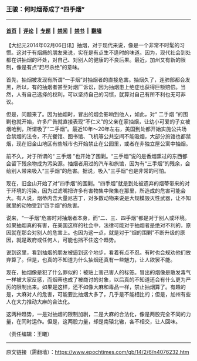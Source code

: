 ### 王骏：何时烟蒂成了“四手烟”

---

#### [首页](../../../..?n4076232) &nbsp;|&nbsp; [评论](../../../../../epoch-comment?n4076232) &nbsp;|&nbsp; [专题](../../../../../epoch-special?n4076232) &nbsp;|&nbsp; [禁闻](../../../../../epoch-news?n4076232) &nbsp;|&nbsp; [禁书](../../../../../books?n4076232) &nbsp;|&nbsp; [翻墙](https://github.com/gfw-breaker/nogfw/blob/master/README.md?n4076232)


<div class="post_content" id="artbody" itemprop="articleBody">
 <!-- article content begin -->
 <p>
  【大纪元2014年02月06日讯】抽烟，对于现代来说，像是一个非常不时髦的习惯。这对于有烟瘾的朋友来说，实在是有点生不逢时的味道。因为，现代社会到处都在讲抽烟的坏处，对自己、对别人的健康的不良后果。最近，加州又有新的限制，像是有点“赶尽杀绝”的意味。
 </p>
 <p>
  首先，抽烟被发现有所谓“一手烟”对抽烟者的直接危害。抽烟久了，连肺部都会发黑，所以，有的抽烟者甚至对烟厂诉讼，因为抽烟患上绝症也获得巨额赔偿。当然，人有自己选择的权利，可以坚持自己的习惯，就算对自己有所不利也无可非议。
 </p>
 <p>
  但是，问题来了。因为抽烟时，冒出的烟会影响到他人，如此，对“
  <ok href="https://www.epochtimes.com/gb/tag/%E4%BA%8C%E6%89%8B%E7%83%9F.html">
   二手烟
  </ok>
  ”的围剿也就开始，许多广告就直接表现“不仁义”的父亲在家抽烟，让幼小可爱的子女被烟呛到，所谓吸了“二手烟”。最近10年～20年左右，美国到处都开始实施公共场合禁烟的法令，不光餐馆、图书馆、飞机等公共空间不能吸烟，大部分旅馆也都禁烟，现在旧金山地区有些城市也开始禁止在公园里，或者在非独立屋公寓中抽烟。
 </p>
 <p>
  前不久，对于所谓的“
  <ok href="https://www.epochtimes.com/gb/tag/%E4%B8%89%E6%89%8B%E7%83%9F.html">
   三手烟
  </ok>
  ”也开始了围剿。“三手烟”说的是香烟熏过的东西都会留下残余物成为污染源。抽烟者用过的汽车和旅馆，因为有“三手烟”的残余，会给别人带来吸入“三手烟”的危害。据说，吸入“三手烟”也是非常的可怕。
 </p>
 <p>
  现在，旧金山开始了对“四手烟”的围剿。“四手烟”就是到处被遗弃的烟蒂带来的对于环境的污染，因为过滤嘴把许多有害物集中聚集在那里，所造成的危害可能会大。有人说，烟蒂内含大量尼古丁，对多数动物来说是大规模毁灭性武器，让不知就里的动物受到“四手烟”的危害。
 </p>
 <p>
  说来，“一手烟”危害时对抽烟者本身，而“二、三、四手烟”都是对于别人或环境。如果抽烟真的有害，在美国这样的社会中，法律可能对于抽烟者是绝对不利的，原因就在那会对别人的危害上。也因为这一点，就是对于“烟的围剿”不断升级的原因，就是政府或任何人，可能也挡不住这个趋势。
 </p>
 <p>
  说到这里，看到抽烟的朋友被逼到这个地步，看着有点不忍。有时也会规劝他们放弃算了。但是，也真的不知道为什么抽烟还真有一些魅力，让人欲罢不能。
 </p>
 <p>
  现在，抽烟像是犯了什么罪似的：被贴上害己害人的标签。冒出的烟像是散发毒气一样被大家反感，而烟蒂也成了被商讨的对象，以后真的不知道还会有什么更为严厉的限制出来。如果是这样，还不如像大麻和毒品一样，禁止抽烟算了。有趣的是，大麻对人的危害，可能要比抽烟大多了，几乎是不能相比的；但是，加州有些人在大力推动大麻的合法化。
 </p>
 <p>
  这两种趋势，一是对抽烟的限制加剧，二是大麻的合法化，像是两股完全不同的力量，在同时运作。但是，这两股力量，却是南辕北辙，各不相交，让人回味。
 </p>
 <p>
  （责任编辑：王曦）
 </p>
 <!-- article content end -->
 <div id="below_article_ad">
 </div>
</div>


---

原文链接（需翻墙）：https://www.epochtimes.com/gb/14/2/6/n4076232.htm